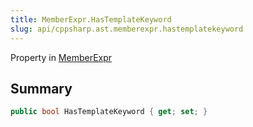 ```yaml
---
title: MemberExpr.HasTemplateKeyword
slug: api/cppsharp.ast.memberexpr.hastemplatekeyword
---
```

Property in [MemberExpr](/api/cppsharp/ast/memberexpr)

## Summary



```csharp
public bool HasTemplateKeyword { get; set; }
```

